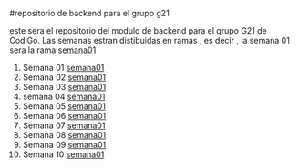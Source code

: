 #repositorio de backend para el grupo g21

este sera el repositorio del modulo de backend para el grupo G21 de CodiGo. Las semanas estran distibuidas en ramas , es decir , la semana 01 sera la rama <a href="https://www.google.com">semana01</a>

1. Semana 01 <a href="https://www.google.com">semana01</a>
2. Semana 02 <a href="https://www.google.com">semana01</a>
3. Semana 03 <a href="https://www.google.com">semana01</a>
4. semana 04 <a href="https://www.google.com">semana01</a>
5. Semana 05 <a href="https://www.google.com">semana01</a>
6. Semana 06 <a href="https://www.google.com">semana01</a>
7. Semana 07 <a href="https://www.google.com">semana01</a>
8. Semana 08 <a href="https://www.google.com">semana01</a>
9. Semana 09 <a href="https://www.google.com">semana01</a>
10. Semana 10 <a href="https://www.google.com">semana01</a>


